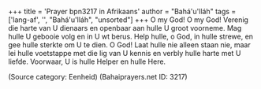 +++
title = 'Prayer bpn3217 in Afrikaans'
author = "Bahá'u'lláh"
tags = ['lang-af', '', "Bahá'u'lláh", "unsorted"]
+++
O my God! O my God! Verenig die harte van U dienaars en openbaar aan hulle U groot voorneme. Mag hulle U gebooie volg en in U wt berus. Help hulle, o God, in hulle strewe, en gee hulle sterkte om U te dien. O God! Laat hulle nie alleen staan nie, maar lei hulle voetstappe met die lig van U kennis en verbly hulle harte met U liefde. Voorwaar, U is hulle Helper en hulle Here.

(Source category: Eenheid)
(Bahaiprayers.net ID: 3217)

